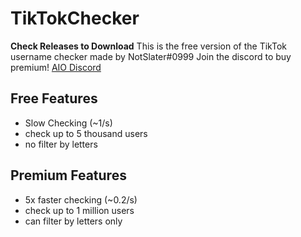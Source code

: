 # TikTokChecker
**Check Releases to Download**
This is the free version of the TikTok username checker made by NotSlater#0999
Join the discord to buy premium! [AIO Discord](https://discord.gg/tdqsuUTVcW)

## Free Features
* Slow Checking (~1/s)
* check up to 5 thousand users
* no filter by letters

## Premium Features
* 5x faster checking (~0.2/s)
* check up to 1 million users
* can filter by letters only
  
